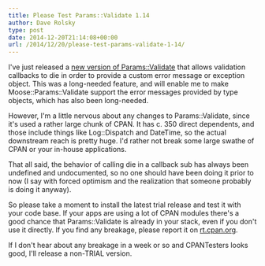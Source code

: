 ```yaml
---
title: Please Test Params::Validate 1.14
author: Dave Rolsky
type: post
date: 2014-12-20T21:14:08+00:00
url: /2014/12/20/please-test-params-validate-1-14/
---
```


I've just released a [new version of Params::Validate][1] that allows validation callbacks to die in
order to provide a custom error message or exception object. This was a long-needed feature, and
will enable me to make Moose::Params::Validate support the error messages provided by type objects,
which has also been long-needed.

However, I'm a little nervous about any changes to Params::Validate, since it's used a rather large
chunk of CPAN. It has c. 350 direct dependents, and those include things like Log::Dispatch and
DateTime, so the actual downstream reach is pretty huge. I'd rather not break some large swathe of
CPAN or your in-house applications.

That all said, the behavior of calling die in a callback sub has always been undefined and
undocumented, so no one should have been doing it prior to now (I say with forced optimism and the
realization that someone probably is doing it anyway).

So please take a moment to install the latest trial release and test it with your code base. If your
apps are using a lot of CPAN modules there's a good chance that Params::Validate is already in your
stack, even if you don't use it directly. If you find any breakage, please report it on
[rt.cpan.org][2].

If I don't hear about any breakage in a week or so and CPANTesters looks good, I'll release a
non-TRIAL version.

[1]: https://metacpan.org/release/DROLSKY/Params-Validate-1.14-TRIAL
[2]: https://rt.cpan.org/Dist/Display.html?Name=Params-Validate
